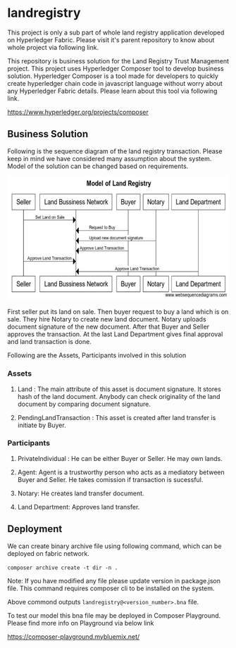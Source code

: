 # landregistry

This project is only a sub part of whole land registry application developed on Hyperledger Fabric. Please visit it's parent repository to know about whole project via following link. 

This repository is business solution for the Land Registry Trust Management project. This project uses Hyperledger Composer tool to develop business solution. Hyperledger Composer is a tool made for developers to quickly create hyperledger chain code in javascript language without worry about any Hyperledger Fabric details. Please learn about this tool via following link.

https://www.hyperledger.org/projects/composer

## Business Solution

Following is the sequence diagram of the land registry transaction. Please keep in mind we have considered many assumption about the system. Model of the solution can be changed based on requirements.

![Sequence Diagram](img/Hyperledger.jpg)

First seller put its land on sale. Then buyer request to buy a land which is on sale. They hire Notary to create new land document. Notary uploads document signature of the new document. After that Buyer and Seller approves the transaction. At the last Land Department gives final approval and land transaction is done.

Following are the Assets, Participants involved in this solution

### Assets

1. Land : The main attribute of this asset is document signature. It stores hash of the land document. Anybody can check originality of the land document by comparing document signature.

2. PendingLandTransaction : This asset is created after land transfer is initiate by Buyer.

### Participants

1. PrivateIndividual :  He can be either Buyer or Seller. He may own lands.
   
2. Agent: Agent is a trustworthy person who acts as a mediatory between Buyer and Seller. He takes comission if transaction is sucessful.

3. Notary: He creates land transfer document.

4. Land Department: Approves land transfer.

## Deployment

We can create binary archive file using following command, which can be deployed on fabric network.

`composer archive create -t dir -n .`

Note: If you have modified any file please update version in package.json file.
This command requires composer cli to be installed on the system.

Above commond outputs `landregistry@<version_number>.bna` file.

To test our model this bna file may be deployed in Composer Playground. Please find more info on Playground via below link

https://composer-playground.mybluemix.net/